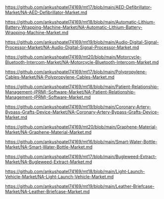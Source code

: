 <p><a href="https://github.com/ankushpatel74169/mt17/blob/main/AED-Defibrillator-Market/NA-AED-Defibrillator-Market.md">https://github.com/ankushpatel74169/mt17/blob/main/AED-Defibrillator-Market/NA-AED-Defibrillator-Market.md</a></p><p><a href="https://github.com/ankushpatel74169/mt18/blob/main/Automatic-Lithium-Battery-Wrapping-Machine-Market/NA-Automatic-Lithium-Battery-Wrapping-Machine-Market.md">https://github.com/ankushpatel74169/mt18/blob/main/Automatic-Lithium-Battery-Wrapping-Machine-Market/NA-Automatic-Lithium-Battery-Wrapping-Machine-Market.md</a></p><p><a href="https://github.com/ankushpatel74169/mt19/blob/main/Audio-Digital-Signal-Processor-Market/NA-Audio-Digital-Signal-Processor-Market.md">https://github.com/ankushpatel74169/mt19/blob/main/Audio-Digital-Signal-Processor-Market/NA-Audio-Digital-Signal-Processor-Market.md</a></p><p><a href="https://github.com/ankushpatel74169/mt20/blob/main/Motorcycle-Bluetooth-Intercom-Market/NA-Motorcycle-Bluetooth-Intercom-Market.md">https://github.com/ankushpatel74169/mt20/blob/main/Motorcycle-Bluetooth-Intercom-Market/NA-Motorcycle-Bluetooth-Intercom-Market.md</a></p><p><a href="https://github.com/ankushpatel74169/mt17/blob/main/Polypropylene-Cables-Market/NA-Polypropylene-Cables-Market.md">https://github.com/ankushpatel74169/mt17/blob/main/Polypropylene-Cables-Market/NA-Polypropylene-Cables-Market.md</a></p><p><a href="https://github.com/ankushpatel74169/mt18/blob/main/Patient-Relationship-Management-(PRM)-Software-Market/NA-Patient-Relationship-Management-(PRM)-Software-Market.md">https://github.com/ankushpatel74169/mt18/blob/main/Patient-Relationship-Management-(PRM)-Software-Market/NA-Patient-Relationship-Management-(PRM)-Software-Market.md</a></p><p><a href="https://github.com/ankushpatel74169/mt19/blob/main/Coronary-Artery-Bypass-Grafts-Device-Market/NA-Coronary-Artery-Bypass-Grafts-Device-Market.md">https://github.com/ankushpatel74169/mt19/blob/main/Coronary-Artery-Bypass-Grafts-Device-Market/NA-Coronary-Artery-Bypass-Grafts-Device-Market.md</a></p><p><a href="https://github.com/ankushpatel74169/mt20/blob/main/Graphene-Material-Market/NA-Graphene-Material-Market.md">https://github.com/ankushpatel74169/mt20/blob/main/Graphene-Material-Market/NA-Graphene-Material-Market.md</a></p><p><a href="https://github.com/ankushpatel74169/mt16/blob/main/Smart-Water-Bottle-Market/NA-Smart-Water-Bottle-Market.md">https://github.com/ankushpatel74169/mt16/blob/main/Smart-Water-Bottle-Market/NA-Smart-Water-Bottle-Market.md</a></p><p><a href="https://github.com/ankushpatel74169/mt17/blob/main/Bugleweed-Extract-Market/NA-Bugleweed-Extract-Market.md">https://github.com/ankushpatel74169/mt17/blob/main/Bugleweed-Extract-Market/NA-Bugleweed-Extract-Market.md</a></p><p><a href="https://github.com/ankushpatel74169/mt18/blob/main/Light-Launch-Vehicle-Market/NA-Light-Launch-Vehicle-Market.md">https://github.com/ankushpatel74169/mt18/blob/main/Light-Launch-Vehicle-Market/NA-Light-Launch-Vehicle-Market.md</a></p><p><a href="https://github.com/ankushpatel74169/mt19/blob/main/Leather-Briefcase-Market/NA-Leather-Briefcase-Market.md">https://github.com/ankushpatel74169/mt19/blob/main/Leather-Briefcase-Market/NA-Leather-Briefcase-Market.md</a></p>
